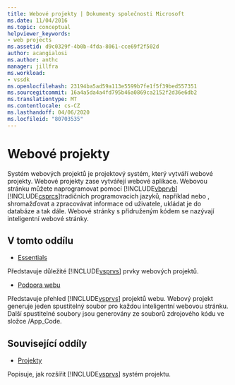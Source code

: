 ```yaml
---
title: Webové projekty | Dokumenty společnosti Microsoft
ms.date: 11/04/2016
ms.topic: conceptual
helpviewer_keywords:
- web projects
ms.assetid: d9c0329f-4b0b-4fda-8061-cce69f2f502d
author: acangialosi
ms.author: anthc
manager: jillfra
ms.workload:
- vssdk
ms.openlocfilehash: 23194ba5ad59a113e5599b7fe1f5f39bed557351
ms.sourcegitcommit: 16a4a5da4a4fd795b46a0869ca2152f2d36e6db2
ms.translationtype: MT
ms.contentlocale: cs-CZ
ms.lasthandoff: 04/06/2020
ms.locfileid: "80703535"
---
```

# <a name="web-projects"></a>Webové projekty
Systém webových projektů je projektový systém, který vytváří webové projekty. Webové projekty zase vytvářejí webové aplikace. Webovou stránku můžete naprogramovat pomocí [!INCLUDE[vbprvb](../../code-quality/includes/vbprvb_md.md)] [!INCLUDE[csprcs](../../data-tools/includes/csprcs_md.md)]tradičních programovacích jazyků, například nebo , shromažďovat a zpracovávat informace od uživatele, ukládat je do databáze a tak dále. Webové stránky s přidruženým kódem se nazývají inteligentní webové stránky.

## <a name="in-this-section"></a>V tomto oddílu
- [Essentials](../../extensibility/internals/web-project-essentials.md)

 Představuje důležité [!INCLUDE[vsprvs](../../code-quality/includes/vsprvs_md.md)] prvky webových projektů.

- [Podpora webu](../../extensibility/internals/web-site-support.md)

 Představuje přehled [!INCLUDE[vsprvs](../../code-quality/includes/vsprvs_md.md)] projektů webu. Webový projekt generuje jeden spustitelný soubor pro každou inteligentní webovou stránku. Další spustitelné soubory jsou generovány ze souborů zdrojového kódu ve složce /App_Code.

## <a name="related-sections"></a>Související oddíly
- [Projekty](../../extensibility/internals/projects.md)

 Popisuje, jak rozšířit [!INCLUDE[vsprvs](../../code-quality/includes/vsprvs_md.md)] systém projektu.
